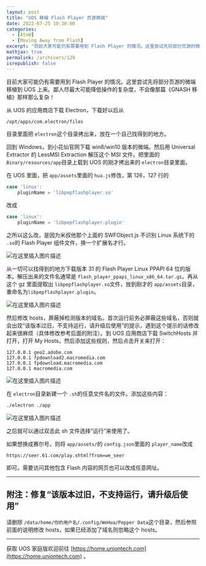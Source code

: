 ```yaml
---
layout: post
title: "UOS 移植 Flash Player 页游微端"
date: 2022-07-25 10:30:00
categories: 
  - [AtoW]
  - [Moving Away from Flash]
excerpt: "目前大家可能仍有需要用到 Flash Player 的情况。这里尝试先将部分页游的微端移植到 UOS 上来。鄙人尽最大可能降低操作的复杂度，不会像那篇《GNASH 移植》那样那么复杂！"
mathjax: true
permalink: /archivers/129
isrepublish: false
---
```


目前大家可能仍有需要用到 Flash Player 的情况。这里尝试先将部分页游的微端移植到 UOS 上来。鄙人尽最大可能降低操作的复杂度，不会像那篇《GNASH 移植》那样那么复杂！

从 UOS 的应用商店下载 Electron，下载好以后从

```bash
/opt/apps/com.electron/files
```

目录里面把 ```electron```这个目录拷出来，放在一个自己找得到的地方。

回到 Windows，到小花仙官网下载 win8/win10 版本的微端。然后用 Universal Extractor 的 LessMSI Extraction 解压这个 MSI 文件。把里面的 ```Binary/resources/app```目录上载到 UOS 的刚才拷出来的 ```electron```目录里面。

在 UOS 里面，把 ```app/assets```里面的 ```hua.js```修改，第 126，127 行的

```js
case 'linux':
	pluginName = 'libpepflashplayer.so'
```

改成

```js
case 'linux':
	pluginName = 'libpepflashplayer.plugin'
```

之所以这么改，是因为米叔他那个上面的 SWFObject.js 不识别 Linux 系统下的 ```.so```的 Flash Player 组件文件，换一个扩展名才行。

![在这里插入图片描述](https://pic1.xuehuaimg.com/proxy/https://img-blog.csdnimg.cn/d09152098787499dad9f5ed1856a1862.png)


从一切可以找得到的地方下载版本 31 的 Flash Player Linux PPAPI 64 位的版本。解压出来的文件名通常是 ```flash_player_ppapi_linux_x86_64.tar.gz```。再从这个 gz 里面提取出 ```libpepflashplayer.so```文件，放到刚才的 ```app/assets```目录，重命名为```libpepflashplayer.plugin```。

![在这里插入图片描述](https://pic1.xuehuaimg.com/proxy/https://img-blog.csdnimg.cn/c9ad9e776c3146bda859e1467c8c05aa.png)


然后修改 hosts，屏蔽掉检测版本的域名。首次运行前务必屏蔽这些域名，否则就会出现“该版本过旧，不支持运行，请升级后使用”的提示，遇到这个提示的话修改起来很麻烦（具体修改参考后面的附注）。到 UOS 应用商店下载 SwitchHosts 并打开，打开 My Hosts，然后添加这些规则，然后点击开关来打开：

```
127.0.0.1 geo2.adobe.com
127.0.0.1 fpdownload2.macromedia.com
127.0.0.1 fpdownload.macromedia.com
127.0.0.1 macromedia.com
```

![在这里插入图片描述](https://pic1.xuehuaimg.com/proxy/https://img-blog.csdnimg.cn/1ef904d0dc2b4397860b61a469f46dc2.png)


在 ```electron```目录新建一个 ```.sh```的任意文件名的文件。添加这些内容：

```bash
./electron ./app
```

![在这里插入图片描述](https://pic1.xuehuaimg.com/proxy/https://img-blog.csdnimg.cn/28e491801397442d8dc67b9277ad0bec.png)

之后就可以通过双击此 sh 文件选择“运行”来使用了。

如果想换成赛尔号，则将 ```app/assets/```的 ```config.json```里面的 ```player_name```改成

```
https://seer.61.com/play.shtml?from=we_seer
```

即可。需要访问其他包含 Flash 内容的网页也可以改成任意网址。

---

## 附注：修复“该版本过旧，不支持运行，请升级后使用”

请删除 ```/data/home/你的用户名/.config/WeHua/Pepper Data```这个目录，然后参照前面的说明修改 hosts，如果已经添加了域名则忽略这个 hosts。

---

获取 UOS 家庭版欢迎前往 [https://home.uniontech.com](https://home.uniontech.com) 。